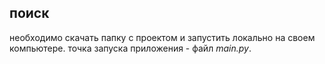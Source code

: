 ## поиск

необходимо скачать папку с проектом и запустить локально на своем компьютере. точка запуска приложения - файл *main.py*.
